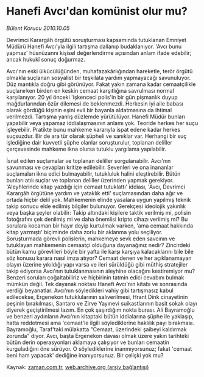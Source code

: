 # Hanefi Avcı'dan komünist olur mu?

*Bülent Korucu 2010.10.05*

<td class="columnist-detail">
<p>Devrimci Karargâh örgütü soruşturması kapsamında tutuklanan Emniyet Müdürü Hanefi Avcı'yla ilgili tartışma dallanıp budaklanıyor. 'Avcı bunu yapmaz' hüsnüzannı kişisel değerlendirme açısından anlam ifade edebilir; ancak hukukî sonuç doğurmaz.</p>
<p>
<div id="haberMetinDiv">
<p>Avcı'nın eski ülkücülüğünden, muhafazakârlığından hareketle, terör örgütü olmakla suçlanan sosyalist bir teşkilata yardım yapmayacağı savunuluyor. Düz mantıkla doğru gibi görünüyor. Fakat yakın zamana kadar cemaatçilikle suçlanırken birden en keskin cemaat karşıtlığına savrulması normal karşılanıyor. 20 yıl önceki 'işkenceci polis'in bir gün pişmanlık duyup mağdurlarından özür dilemesi de beklenmezdi. Herkesin iyi aile babası olarak gördüğü kişinin eşini evli bir bayanla aldatmasına da ihtimal verilmezdi. Tartışma yanlış düzlemde yürütülüyor. Hanefi Müdür bunları yapabilir veya yapamaz iddialaşmasının anlamı yok. Teoride herkes her suçu işleyebilir. Pratikte bunu mahkeme kararıyla ispat edene kadar herkes suçsuzdur. Bir de ara tür olarak şüpheli ve sanıklar var. Herhangi bir suç işlediğine dair kuvvetli şüphe olanlar soruşturulur, toplanan deliller çerçevesinde mahkeme ikna olursa tutuklu yargılama yapılabilir.
<p>İsnat edilen suçlamalar ve toplanan deliller sorgulanabilir. Avcı'nın savunması ve cevapları kritize edilebilir. Sevenleri ve ona inananlar suçlamaları ikna edici bulmayabilir, tutukluluk halini eleştirebilir. Bütün bunları atılı suçlar ve toplanan deliller üzerinden yapmak gerekiyor. 'Aleyhlerinde kitap yazdığı için cemaat tutuklattı' iddiası, 'Avcı, Devrimci Karargâh örgütüne yardım ve yataklık etti' suçlamasından daha ağır ve ortada hiçbir delil yok. Mahkemenin elinde yasalara uygun yapılmış teknik takip sonucu elde edilmiş bilgiler bulunuyor. Gerekçesi ideolojik yakınlık veya başka şeyler olabilir: Takip altındaki kişilere taktik verilmiş mi, polisin fotoğrafını çek denilmiş mi ve daha önemlisi kripto cihazı verilmiş mi? Bu sorulara kocaman bir hayır deyip kurtulmak varken, 'ama cemaat hakkında kitap yazmıştı' biçiminde daha zorlu bir aklanma yolu seçiliyor. Soruşturmada görevli polislerin, mahkemeye sevk eden savcının ve tutuklayan mahkemenin cemaatçi olduğuna dayanağınız nedir? Zincirdeki bütün kamu görevlileri böyle bir yafta ile karşı karşıya kalacaklarını bile bile söz konusu karara nasıl imza atıyor? Cemaat denen ve her açıklanamayan olayın üzerine yıkıldığı yapı varsa ve ileri sürüldüğü gibi müthiş stratejiler takip ediyorsa Avcı'nın tutuklanmasının aleyhine olacağını kestiremiyor mu? Benzeri soruları çoğaltabiliriz ve hiçbirinin tatmin edici cevabını bulmak mümkün değil. Tek dayanak noktası Hanefi Avcı'nın kitabı ve sonrasında verdiği beyanatlar. Avcı'nın söyledikleri vahiy gibi tartışmasız kabul edilecekse, Ergenekon tutuklularının salıverilmesi, Hrant Dink cinayetinin peşinin bırakılması, Santaro ve Zirve Yayınevi suikastlarının basit sokak olayı diyerek geçiştirilmesi lazım. En çok şaşırdığım nokta burası. Ali Bayramoğlu ve benzeri aydınların Avcı'nın kitaptaki bütün iddialarına şüphe ile yaklaşıp, hatta reddetmesi ama 'cemaat'le ilgili söylediklerine haklılık payı bırakması. Bayramoğlu, Taraf'taki mülakatta "Cemaat, üzerindeki şaibeyi kaldırmak zorunda" diyor. Avcı, başta Ergenekon davası olmak üzere yakın tarihteki bütün derin operasyonları aklamaya çalışıyor ve bunları cemaatin kurguladığını öne sürüyor. O söylediklerine inanmıyorsunuz; fakat 'cemaat beni ham yapacak' dediğine inanıyorsunuz. Bir çelişki yok mu?</p></p></div>
</p>
<a href="http://web.archive.org/web/20101224234402/mailto:b.korucu@zaman.com.tr">
</a></td>

Kaynak: [zaman.com.tr](http://zaman.com.tr/yazar.do?yazino=1035982), [web.archive.org (arşiv bağlantısı)](http://web.archive.org/web/20101224234402/http://zaman.com.tr/yazar.do?yazino=1035982)
